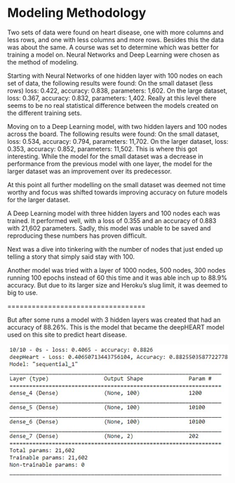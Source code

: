 # Modeling Methodology

Two sets of data were found on heart disease, one with more columns and less rows, and one with less columns and more rows. Besides this the data was about the same. A course was set to determine which was better for training a model on. Neural Networks and Deep Learning were chosen as the method of modeling.

Starting with Neural Networks of one hidden layer with 100 nodes on each set of data, the following results were found: On the small dataset (less rows) loss: 0.422, accuracy: 0.838, parameters: 1,602. On the large dataset, loss: 0.367, accuracy: 0.832, parameters: 1,402. Really at this level there seems to be no real statistical difference between the models created on the different training sets.

Moving on to a Deep Learning model, with two hidden layers and 100 nodes across the board. The following results were found: On the small dataset, loss: 0.534, accuracy: 0.794, parameters: 11,702. On the larger dataset, loss: 0.353, accuracy: 0.852, parameters: 11,502. This is where this got interesting. While the model for the small dataset was a decrease in performance from the previous model with one layer, the model for the larger dataset was an improvement over its predecessor.

At this point all further modelling on the small dataset was deemed not time worthy and focus was shifted towards improving accuracy on future models for the larger dataset.

A Deep Learning model with three hidden layers and 100 nodes each was trained. It performed well, with a loss of 0.355 and an accuracy of 0.883 with 21,602 parameters. Sadly, this model was unable to be saved and reproducing these numbers has proven difficult.

Next was a dive into tinkering with the number of nodes that just ended up telling a story that simply said stay with 100.

Another model was tried with a layer of 1000 nodes, 500 nodes, 300 nodes running 100 epochs instead of 60 this time and it was able inch up to 88.9% accuracy. But due to its larger size and Heroku’s slug limit, it was deemed to big to use.

==================================

But after some runs a model with 3 hidden layers was created that had an accuracy of 88.26%. This is the model that became the deepHEART model used on this site to predict heart disease.

![deepHEART](static/images/deepHEARTpic8826.jpg)